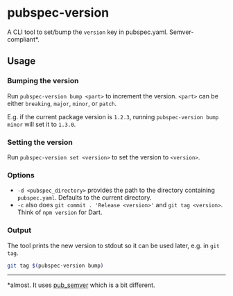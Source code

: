 # pubspec-version
A CLI tool to set/bump the `version` key in pubspec.yaml. Semver-compliant\*.

## Usage
### Bumping the version
Run `pubspec-version bump <part>` to increment the version. 
`<part>` can be either `breaking`, `major`, `minor`, or `patch`.

E.g. if the current package version is `1.2.3`, running `pubspec-version bump minor` will set it to `1.3.0`.

### Setting the version
Run `pubspec-version set <version>` to set the version to `<version>`.

### Options
- `-d <pubspec_directory>` provides the path to the directory containing `pubspec.yaml`. 
Defaults to the current directory.
- `-c` also does `git commit . 'Release <version>'` and `git tag <version>`. Think of `npm version` for Dart.

### Output
The tool prints the new version to stdout so it can be used later, e.g. in `git tag`.
```bash
git tag $(pubspec-version bump)
```

___
\*almost. It uses [pub_semver](https://pub.dartlang.org/packages/pub_semver) which is a bit different.
